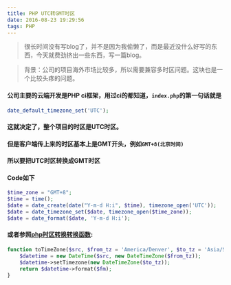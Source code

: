 ```yaml
---
title: PHP UTC转GMT时区
date: 2016-08-23 19:29:56
tags: PHP
---
```


> 很长时间没有写blog了，并不是因为我偷懒了，而是最近没什么好写的东西，今天就费劲挤出一些东西，写一篇blog。

> 背景：公司的项目海外市场比较多，所以需要兼容多时区问题。这块也是一个比较头疼的问题。

#### 公司主要的云端开发是PHP ci框架，用过ci的都知道，`index.php`的第一句话就是

```php
date_default_timezone_set('UTC');
```
#### 这就决定了，整个项目的时区是UTC时区。

#### 但是客户端传上来的时区基本上是GMT开头，例如`GMT+8(北京时间)`

#### 所以要把UTC时区转换成GMT时区

#### Code如下
```php
$time_zone = "GMT+8";
$time = time();
$date = date_create(date("Y-m-d H:i", $time), timezone_open('UTC'));
$date = date_timezone_set($date, timezone_open($time_zone));
$date = date_format($date, 'Y-m-d H:i');
```

#### 或者参照[php时区转换转换函数](http://www.poluoluo.com/jzxy/201401/258989.html):
```php
function toTimeZone($src, $from_tz = 'America/Denver', $to_tz = 'Asia/Shanghai', $fm = 'Y-m-d H:i:s') {
    $datetime = new DateTime($src, new DateTimeZone($from_tz));
    $datetime->setTimezone(new DateTimeZone($to_tz));
    return $datetime->format($fm);
}
```

